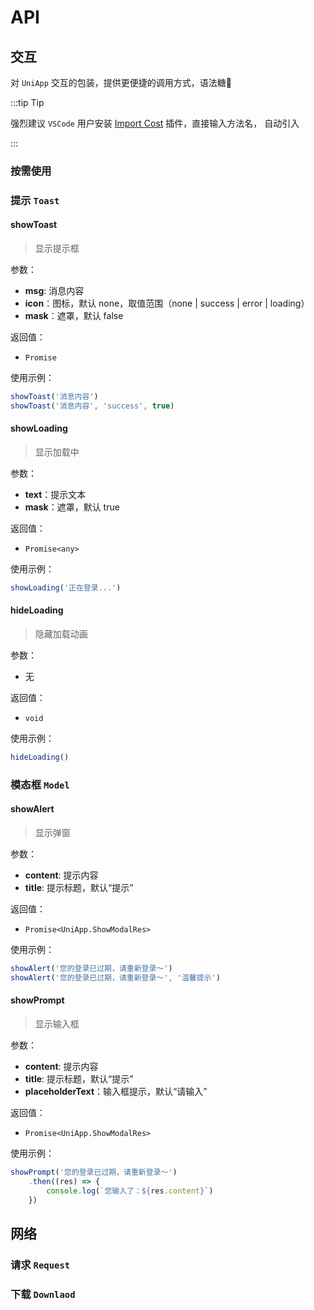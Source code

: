 # API

## 交互

对 `UniApp` 交互的包装，提供更便捷的调用方式，语法糖🍬

:::tip Tip

强烈建议 `VSCode` 用户安装 [Import Cost](https://marketplace.visualstudio.com/items?itemName=wix.vscode-import-cost) 插件，直接输入方法名， 自动引入

:::

### 按需使用

### 提示 `Toast`

#### showToast

> 显示提示框

参数：

- **msg**: 消息内容
- **icon**：图标，默认 none，取值范围（none | success | error | loading）
- **mask**：遮罩，默认 false

返回值：

- `Promise`

使用示例：

```javascript
showToast('消息内容')
showToast('消息内容', 'success', true) 
```

#### showLoading

> 显示加载中

参数：

- **text**：提示文本
- **mask**：遮罩，默认 true

返回值：

- `Promise<any>`

使用示例：

```javascript
showLoading('正在登录...')
```

#### hideLoading

> 隐藏加载动画

参数：

- 无

返回值：

- `void`

使用示例：

```javascript
hideLoading()
```

### 模态框 `Model`

#### showAlert

> 显示弹窗

参数：

- **content**: 提示内容
- **title**: 提示标题，默认“提示”

返回值：

- `Promise<UniApp.ShowModalRes>`

使用示例：

```javascript
showAlert('您的登录已过期，请重新登录～')
showAlert('您的登录已过期，请重新登录～', '温馨提示') 
```

#### showPrompt

> 显示输入框

参数：

- **content**: 提示内容
- **title**: 提示标题，默认“提示”
- **placeholderText**：输入框提示，默认“请输入”

返回值：

- `Promise<UniApp.ShowModalRes>`

使用示例：

```javascript
showPrompt('您的登录已过期，请重新登录～')
    .then((res) => {
        console.log(`您输入了：${res.content}`)
    })
```

## 网络

### 请求 `Request`

### 下载 `Downlaod`
